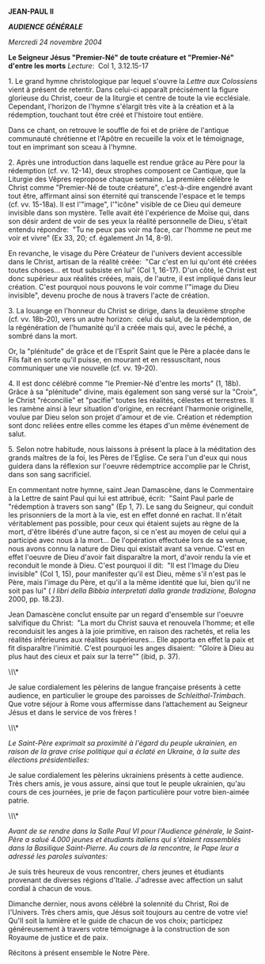 **JEAN-PAUL II**

***AUDIENCE GÉNÉRALE***

*Mercredi 24 novembre 2004*

**Le Seigneur Jésus "Premier-Né" de toute créature et "Premier-Né" d'entre les morts** *Lecture*:  Col 1, 3.12.15-17

1. Le grand hymne christologique par lequel s'ouvre la *Lettre aux Colossiens* vient à présent de retentir. Dans celui-ci apparaît précisément la figure glorieuse du Christ, coeur de la liturgie et centre de toute la vie ecclésiale. Cependant, l'horizon de l'hymne s'élargit très vite à la création et à la rédemption, touchant tout être créé et l'histoire tout entière.

Dans ce chant, on retrouve le souffle de foi et de prière de l'antique communauté chrétienne et l'Apôtre en recueille la voix et le témoignage, tout en imprimant son sceau à l'hymne.

2. Après une introduction dans laquelle est rendue grâce au Père pour la rédemption (cf. vv. 12-14), deux strophes composent ce Cantique, que la Liturgie des Vêpres repropose chaque semaine. La première célèbre le Christ comme "Premier-Né de toute créature", c'est-à-dire engendré avant tout être, affirmant ainsi son éternité qui transcende l'espace et le temps (cf. vv. 15-18a). Il est l'"image", l'"icône" visible de ce Dieu qui demeure invisible dans son mystère. Telle avait été l'expérience de Moïse qui, dans son désir ardent de voir de ses yeux la réalité personnelle de Dieu, s'était entendu répondre:  "Tu ne peux pas voir ma face, car l'homme ne peut me voir et vivre" (Ex 33, 20; cf. également Jn 14, 8-9).

En revanche, le visage du Père Créateur de l'univers devient accessible dans le Christ, artisan de la réalité créée:  "Car c'est en lui qu'ont été créées toutes choses... et tout subsiste en lui" (Col 1, 16-17). D'un côté, le Christ est donc supérieur aux réalités créées, mais, de l'autre, il est impliqué dans leur création. C'est pourquoi nous pouvons le voir comme l'"image du Dieu invisible", devenu proche de nous à travers l'acte de création.

3. La louange en l'honneur du Christ se dirige, dans la deuxième strophe (cf. vv. 18b-20), vers un autre horizon:  celui du salut, de la rédemption, de la régénération de l'humanité qu'il a créée mais qui, avec le péché, a sombré dans la mort.

Or, la "plénitude" de grâce et de l'Esprit Saint que le Père a placée dans le Fils fait en sorte qu'il puisse, en mourant et en ressuscitant, nous communiquer une vie nouvelle (cf. vv. 19-20).

4. Il est donc célébré comme "le Premier-Né d'entre les morts" (1, 18b). Grâce à sa "plénitude" divine, mais également son sang versé sur la "Croix", le Christ "réconcilie" et "pacifie" toutes les réalités, célestes et terrestres. Il les ramène ainsi à leur situation d'origine, en recréant l'harmonie originelle, voulue par Dieu selon son projet d'amour et de vie. Création et rédemption sont donc reliées entre elles comme les étapes d'un même événement de salut.

5. Selon notre habitude, nous laissons à présent la place à la méditation des grands maîtres de la foi, les Pères de l'Eglise. Ce sera l'un d'eux qui nous guidera dans la réflexion sur l'oeuvre rédemptrice accomplie par le Christ, dans son sang sacrificiel.

En commentant notre hymne, saint Jean Damascène, dans le Commentaire à la Lettre de saint Paul qui lui est attribué, écrit:  "Saint Paul parle de "rédemption à travers son sang" (Ep 1, 7). Le sang du Seigneur, qui conduit les prisonniers de la mort à la vie, est en effet donné en rachat. Il n'était véritablement pas possible, pour ceux qui étaient sujets au règne de la mort, d'être libérés d'une autre façon, si ce n'est au moyen de celui qui a participé avec nous à la mort... De l'opération effectuée lors de sa venue, nous avons connu la nature de Dieu qui existait avant sa venue. C'est en effet l'oeuvre de Dieu d'avoir fait disparaître la mort, d'avoir rendu la vie et reconduit le monde à Dieu. C'est pourquoi il dit:  "Il est l'Image du Dieu invisible" (Col 1, 15), pour manifester qu'il est Dieu, même s'il n'est pas le Père, mais l'image du Père, et qu'il a la même identité que lui, bien qu'il ne soit pas lui" ( *I libri della Bibbia interpretati dalla grande tradizione, Bologna* 2000, pp. 18.23).

Jean Damascène conclut ensuite par un regard d'ensemble sur l'oeuvre salvifique du Christ:  "La mort du Christ sauva et renouvela l'homme; et elle reconduisit les anges à la joie primitive, en raison des rachetés, et relia les réalités inférieures aux réalités supérieures... Elle apporta en effet la paix et fit disparaître l'inimitié. C'est pourquoi les anges disaient:  "Gloire à Dieu au plus haut des cieux et paix sur la terre"" (ibid, p. 37).

\\*\\*\\*

Je salue cordialement les pèlerins de langue française présents à cette audience, en particulier le groupe des paroisses de *Schleithal-Trimbach*. Que votre séjour à Rome vous affermisse dans l’attachement au Seigneur Jésus et dans le service de vos frères !

\\*\\*\\*

*Le Saint-Père exprimait sa proximité à l'égard du peuple ukrainien, en raison de la grave crise politique qui a éclaté en Ukraine, à la suite des élections présidentielles:*

Je salue cordialement les pèlerins ukrainiens présents à cette audience. Très chers amis, je vous assure, ainsi que tout le peuple ukrainien, qu'au cours de ces journées, je prie de façon particulière pour votre bien-aimée patrie.

\\*\\*\\*

*Avant de se rendre dans la Salle Paul VI pour l'Audience générale, le Saint-Père a salué 4.000 jeunes et étudiants italiens qui s'étaient rassemblés dans la Basilique Saint-Pierre. Au cours de la rencontre, le Pape leur a adressé les paroles suivantes:*

Je suis très heureux de vous rencontrer, chers jeunes et étudiants provenant de diverses régions d'Italie. J'adresse avec affection un salut cordial à chacun de vous.

Dimanche dernier, nous avons célébré la solennité du Christ, Roi de l'Univers. Très chers amis, que Jésus soit toujours au centre de votre vie! Qu'Il soit la lumière et le guide de chacun de vos choix; participez généreusement à travers votre témoignage à la construction de son Royaume de justice et de paix.

Récitons à présent ensemble le Notre Père.